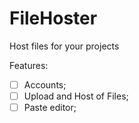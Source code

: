 # FileHoster
Host files for your projects

Features:
- [ ] Accounts;
- [ ] Upload and Host of Files;
- [ ] Paste editor;